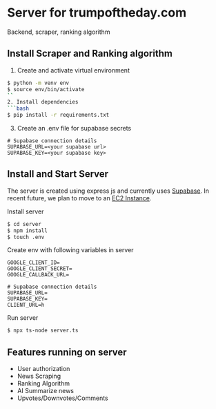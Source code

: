 # Server for trumpoftheday.com
 Backend, scraper, ranking algorithm

## Install Scraper and Ranking algorithm
1. Create and activate virtual environment
```bash
$ python -m venv env
$ source env/bin/activate
`` 
2. Install dependencies
```bash
$ pip install -r requirements.txt
```

3. Create an .env file for supabase secrets
```
# Supabase connection details
SUPABASE_URL=<your supabase url>
SUPABASE_KEY=<your supabase key>
```

## Install and Start Server
The server is created using express js and currently uses [Supabase](https://supabase.com/). In recent future, we plan to move to an [EC2 Instance](https://aws.amazon.com/ec2/).

Install server
```bash
$ cd server
$ npm install
$ touch .env
```
Create env with following variables in server
```
GOOGLE_CLIENT_ID=
GOOGLE_CLIENT_SECRET=
GOOGLE_CALLBACK_URL=

# Supabase connection details
SUPABASE_URL=
SUPABASE_KEY=
CLIENT_URL=h

```
Run server
```bash
$ npx ts-node server.ts
```

## Features running on server
<ul>
<li>User authorization
<li>News Scraping
<li>Ranking Algorithm
<li>AI Summarize news
<li>Upvotes/Downvotes/Comments
</ul>